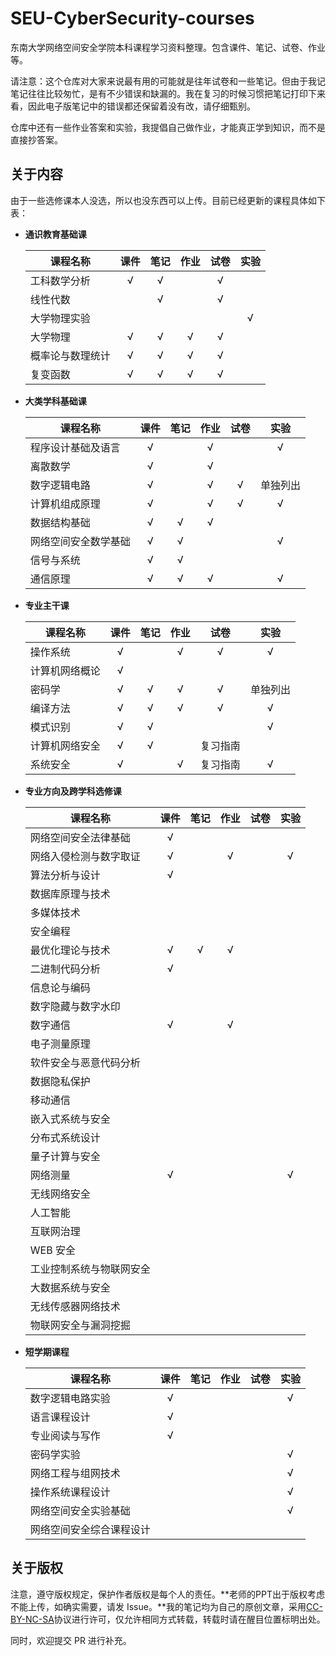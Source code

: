# SEU-CyberSecurity-courses

东南大学网络空间安全学院本科课程学习资料整理。包含课件、笔记、试卷、作业等。

请注意：这个仓库对大家来说最有用的可能就是往年试卷和一些笔记。但由于我记笔记往往比较匆忙，是有不少错误和缺漏的。我在复习的时候习惯把笔记打印下来看，因此电子版笔记中的错误都还保留着没有改，请仔细甄别。

仓库中还有一些作业答案和实验，我提倡自己做作业，才能真正学到知识，而不是直接抄答案。

## 关于内容

由于一些选修课本人没选，所以也没东西可以上传。目前已经更新的课程具体如下表：

- **通识教育基础课**

  | 课程名称         | 课件 | 笔记 | 作业 | 试卷 | 实验 |
  | ---------------- | :--: | :--: | :--: | :--: | :--: |
  | 工科数学分析     |  √   |  √   |      |  √   |      |
  | 线性代数         |      |  √   |      |  √   |      |
  | 大学物理实验     |      |      |      |      |  √   |
  | 大学物理         |  √   |  √   |  √   |  √   |      |
  | 概率论与数理统计 |  √   |  √   |  √   |  √   |      |
  | 复变函数         |  √   |  √   |  √   |  √   |      |

- **大类学科基础课**

  | 课程名称             | 课件 | 笔记 | 作业 | 试卷 |   实验   |
  | -------------------- | :--: | :--: | :--: | :--: | :------: |
  | 程序设计基础及语言   |  √   |      |  √   |      |    √     |
  | 离散数学             |  √   |      |  √   |      |          |
  | 数字逻辑电路         |  √   |      |  √   |  √   | 单独列出 |
  | 计算机组成原理       |  √   |      |  √   |  √   |    √     |
  | 数据结构基础         |  √   |  √   |  √   |      |          |
  | 网络空间安全数学基础 |  √   |  √   |      |      |    √     |
  | 信号与系统           |  √   |  √   |      |      |          |
  | 通信原理             |  √   |  √   |  √   |      |    √     |
  
- **专业主干课**

  | 课程名称       | 课件 | 笔记 | 作业 |   试卷   |   实验   |
  | -------------- | :--: | :--: | :--: | :------: | :------: |
  | 操作系统       |  √   |      |  √   |    √     |    √     |
  | 计算机网络概论 |  √   |      |      |          |          |
  | 密码学         |  √   |  √   |  √   |    √     | 单独列出 |
  | 编译方法       |  √   |  √   |  √   |    √     |    √     |
  | 模式识别       |  √   |  √   |      |          |    √     |
  | 计算机网络安全 |  √   |  √   |      | 复习指南 |          |
  | 系统安全       |  √   |      |  √   | 复习指南 |    √     |

- **专业方向及跨学科选修课**

  | 课程名称                 | 课件 | 笔记 | 作业 | 试卷 | 实验 |
  | ------------------------ | :--: | :--: | :--: | :--: | :--: |
  | 网络空间安全法律基础     |  √   |      |      |      |      |
  | 网络入侵检测与数字取证   |  √   |      |  √   |      |  √   |
  | 算法分析与设计           |  √   |      |      |      |      |
  | 数据库原理与技术         |      |      |      |      |      |
  | 多媒体技术               |      |      |      |      |      |
  | 安全编程                 |      |      |      |      |      |
  | 最优化理论与技术         |  √   |  √   |  √   |      |      |
  | 二进制代码分析           |  √   |      |      |      |      |
  | 信息论与编码             |      |      |      |      |      |
  | 数字隐藏与数字水印       |      |      |      |      |      |
  | 数字通信                 |  √   |      |  √   |      |      |
  | 电子测量原理             |      |      |      |      |      |
  | 软件安全与恶意代码分析   |      |      |      |      |      |
  | 数据隐私保护             |      |      |      |      |      |
  | 移动通信                 |      |      |      |      |      |
  | 嵌入式系统与安全         |      |      |      |      |      |
  | 分布式系统设计           |      |      |      |      |      |
  | 量子计算与安全           |      |      |      |      |      |
  | 网络测量                 |  √   |      |      |      |  √   |
  | 无线网络安全             |      |      |      |      |      |
  | 人工智能                 |      |      |      |      |      |
  | 互联网治理               |      |      |      |      |      |
  | WEB 安全                 |      |      |      |      |      |
  | 工业控制系统与物联网安全 |      |      |      |      |      |
  | 大数据系统与安全         |      |      |      |      |      |
  | 无线传感器网络技术       |      |      |      |      |      |
  | 物联网安全与漏洞挖掘     |      |      |      |      |      |

- **短学期课程**

  | 课程名称       | 课件 | 笔记 | 作业 | 试卷 | 实验 |
  | -------------- | :--: | :--: | :--: | :--: | :--: |
  | 数字逻辑电路实验 | √ |  |  |  | √ |
  | 语言课程设计 | √ |  |  |  |  |
  | 专业阅读与写作 | √ |  |  |  |  |
  | 密码学实验 |  |  |  |  | √ |
  | 网络工程与组网技术 |      |      |      |      |  √   |
  | 操作系统课程设计 | | | | | √ |
  | 网络空间安全实验基础 |      |      |      |      |  √   |
  | 网络空间安全综合课程设计 | | | | |  |

## 关于版权

注意，遵守版权规定，保护作者版权是每个人的责任。**老师的PPT出于版权考虑不能上传，如确实需要，请发 Issue。**我的笔记均为自己的原创文章，采用[CC-BY-NC-SA](http://creativecommons.org/licenses/by-nc-sa/4.0/)协议进行许可，仅允许相同方式转载，转载时请在醒目位置标明出处。

同时，欢迎提交 PR 进行补充。
